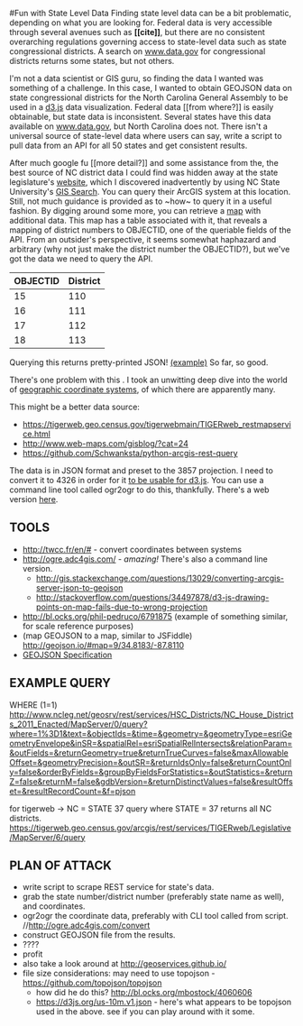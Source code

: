 #Fun with State Level Data
Finding state level data can be a bit problematic, depending on what you are looking for.  Federal data is very accessible through several avenues such as **[[cite]]**, but there are no consistent overarching regulations governing access to state-level data such as state congressional districts. A search on www.data.gov for congressional districts returns some states, but not others.  

I'm not a data scientist or GIS guru, so finding the data I wanted was something of a challenge.  In this case, I wanted to obtain GEOJSON data on state congressional districts for the North Carolina General Assembly to be used in a [d3.js](https://d3js.org/) data visualization.  Federal data [[from where?]] is easily obtainable, but state data is inconsistent.  Several states have this data available on www.data.gov, but North Carolina does not.  There isn't a universal source of state-level data where users can say, write a script to pull data from an API for all 50 states and get consistent results.

After much google fu [[more detail?]] and some assistance from the, the best source of NC district data I could find was hidden away at the state legislature's [website](http://www.ncleg.net/geosrv/rest/services/HSC_Districts), which I discovered inadvertently by using NC State University's [GIS Search](https://www.lib.ncsu.edu/gis/index.html).  You can query their ArcGIS system at this location.  Still, not much guidance is provided as to ~how~ to query it in a useful fashion.  By digging around some more, you can retrieve a [map](http://www.arcgis.com/home/webmap/viewer.html?url=http%3A%2F%2Fwww.ncleg.net%2Fgeosrv%2Frest%2Fservices%2FHSC_Districts%2FNC_House_Districts_2011_Enacted%2FFeatureServer%2F0&source=sd) with additional data.  This map has a table associated with it, that reveals a mapping of district numbers to OBJECTID, one of the queriable fields of the API.  From an outsider's perspective, it seems somewhat haphazard and arbitrary (why not just make the district number the OBJECTID?), but we've got the data we need to query the API.

OBJECTID | District
--- | ---
15 | 110
16 | 111
17 | 112
18 | 113


Querying this returns pretty-printed JSON! [(example)](http://www.ncleg.net/geosrv/rest/services/HSC_Districts/NC_House_Districts_2011_Enacted/FeatureServer/0/query?where=&objectIds=3%2C+4&time=&geometry=&geometryType=esriGeometryEnvelope&inSR=&spatialRel=esriSpatialRelIntersects&distance=&units=esriSRUnit_Foot&relationParam=&outFields=&returnGeometry=true&maxAllowableOffset=&geometryPrecision=&outSR=&gdbVersion=&returnDistinctValues=false&returnIdsOnly=false&returnCountOnly=false&returnExtentOnly=false&orderByFields=&groupByFieldsForStatistics=&outStatistics=&returnZ=false&returnM=false&multipatchOption=&resultOffset=&resultRecordCount=&f=pjson)  So far, so good.

There's one problem with this .  I took an unwitting deep dive into the world of [geographic coordinate systems](http://resources.arcgis.com/en/help/main/10.1/003r/pdf/geographic_coordinate_systems.pdf), of which there are apparently many.


This might be a better data source:
- https://tigerweb.geo.census.gov/tigerwebmain/TIGERweb_restmapservice.html
- http://www.web-maps.com/gisblog/?cat=24
- https://github.com/Schwanksta/python-arcgis-rest-query

The data is in JSON format and preset to the 3857 projection.  I need to convert it to 4326 in order for it [to be usable for d3.js](http://stackoverflow.com/questions/34497878/d3-js-drawing-points-on-map-fails-due-to-wrong-projection).  You can use a command line tool called ogr2ogr to do this, thankfully.  There's a web version [here](http://ogre.adc4gis.com/).




## TOOLS
- http://twcc.fr/en/# - convert coordinates between systems
- http://ogre.adc4gis.com/ - *amazing!*  There's also a command line version.
  - http://gis.stackexchange.com/questions/13029/converting-arcgis-server-json-to-geojson
  - http://stackoverflow.com/questions/34497878/d3-js-drawing-points-on-map-fails-due-to-wrong-projection
- http://bl.ocks.org/phil-pedruco/6791875 (example of something similar, for scale reference purposes)
- (map GEOJSON to a map, similar to JSFiddle) http://geojson.io/#map=9/34.8183/-87.8110 
- [GEOJSON Specification](http://geojson.org/geojson-spec.html#introduction)

## EXAMPLE QUERY 
WHERE (1=1)
http://www.ncleg.net/geosrv/rest/services/HSC_Districts/NC_House_Districts_2011_Enacted/MapServer/0/query?where=1%3D1&text=&objectIds=&time=&geometry=&geometryType=esriGeometryEnvelope&inSR=&spatialRel=esriSpatialRelIntersects&relationParam=&outFields=&returnGeometry=true&returnTrueCurves=false&maxAllowableOffset=&geometryPrecision=&outSR=&returnIdsOnly=false&returnCountOnly=false&orderByFields=&groupByFieldsForStatistics=&outStatistics=&returnZ=false&returnM=false&gdbVersion=&returnDistinctValues=false&resultOffset=&resultRecordCount=&f=pjson

for tigerweb -> NC = STATE 37
query where STATE = 37 returns all NC districts.
https://tigerweb.geo.census.gov/arcgis/rest/services/TIGERweb/Legislative/MapServer/6/query

## PLAN OF ATTACK
- write script to scrape REST service for state's data.
- grab the state number/district number (preferably state name as well), and coordinates.
- ogr2ogr the coordinate data, preferably with CLI tool called from script.	//http://ogre.adc4gis.com/convert
- construct GEOJSON file from the results.
- ????
- profit
- also take a look around at http://geoservices.github.io/
- file size considerations: may need to use topojson - https://github.com/topojson/topojson
  - how did he do this? http://bl.ocks.org/mbostock/4060606
  - https://d3js.org/us-10m.v1.json - here's what appears to be topojson used in the above.  see if you can play around with it some.
